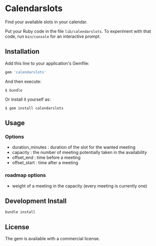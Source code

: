# Calendarslots
Find your available slots in your calendar.

Put your Ruby code in the file `lib/calendarslots`. 
To experiment with that code, run `bin/console` for an interactive prompt.

## Installation

Add this line to your application's Gemfile:

```ruby
gem 'calendarslots'
```

And then execute:

    $ bundle

Or install it yourself as:

    $ gem install calendarslots

## Usage

### Options 

- duration_minutes : duration of the slot for the wanted meeting
- capacity : the number of meeting potentially taken in the availability
- offset_end : time before a meeting 
- offset_start : time after a meeting

### roadmap options
- weight of a meeting in the capacity (every meeting is currently one)

## Development Install

`bundle install`

## License

The gem is available with a commercial license.
